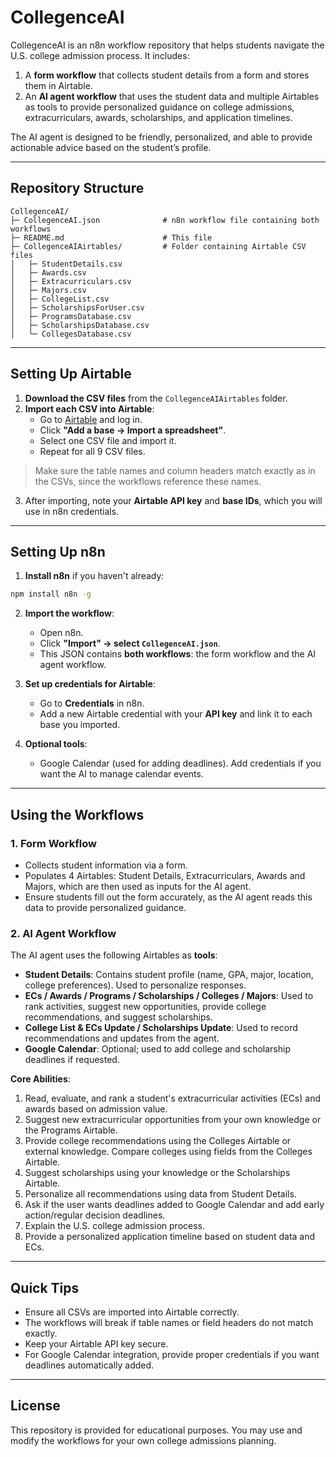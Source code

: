 # CollegenceAI

CollegenceAI is an n8n workflow repository that helps students navigate the U.S. college admission process. It includes:

1. A **form workflow** that collects student details from a form and stores them in Airtable.  
2. An **AI agent workflow** that uses the student data and multiple Airtables as tools to provide personalized guidance on college admissions, extracurriculars, awards, scholarships, and application timelines.

The AI agent is designed to be friendly, personalized, and able to provide actionable advice based on the student’s profile.

---

## Repository Structure

```
CollegenceAI/
├─ CollegenceAI.json              # n8n workflow file containing both workflows
├─ README.md                      # This file
├─ CollegenceAIAirtables/         # Folder containing Airtable CSV files
│   ├─ StudentDetails.csv
│   ├─ Awards.csv
│   ├─ Extracurriculars.csv
│   ├─ Majors.csv
│   ├─ CollegeList.csv
│   ├─ ScholarshipsForUser.csv
│   ├─ ProgramsDatabase.csv
│   ├─ ScholarshipsDatabase.csv
│   └─ CollegesDatabase.csv
```

---

## Setting Up Airtable

1. **Download the CSV files** from the `CollegenceAIAirtables` folder.  
2. **Import each CSV into Airtable**:  
   - Go to [Airtable](https://airtable.com/) and log in.  
   - Click **"Add a base → Import a spreadsheet"**.  
   - Select one CSV file and import it.  
   - Repeat for all 9 CSV files.  

> Make sure the table names and column headers match exactly as in the CSVs, since the workflows reference these names.

3. After importing, note your **Airtable API key** and **base IDs**, which you will use in n8n credentials.

---

## Setting Up n8n

1. **Install n8n** if you haven't already:  
```bash
npm install n8n -g
```

2. **Import the workflow**:  
   - Open n8n.  
   - Click **"Import" → select `CollegenceAI.json`**.  
   - This JSON contains **both workflows**: the form workflow and the AI agent workflow.

3. **Set up credentials for Airtable**:  
   - Go to **Credentials** in n8n.  
   - Add a new Airtable credential with your **API key** and link it to each base you imported.

4. **Optional tools**:  
   - Google Calendar (used for adding deadlines). Add credentials if you want the AI to manage calendar events.

---

## Using the Workflows

### **1. Form Workflow**
- Collects student information via a form.  
- Populates 4 Airtables: Student Details, Extracurriculars, Awards and Majors, which are then used as inputs for the AI agent.  
- Ensure students fill out the form accurately, as the AI agent reads this data to provide personalized guidance.

### **2. AI Agent Workflow**
The AI agent uses the following Airtables as **tools**:

- **Student Details**: Contains student profile (name, GPA, major, location, college preferences). Used to personalize responses.  
- **ECs / Awards / Programs / Scholarships / Colleges / Majors**: Used to rank activities, suggest new opportunities, provide college recommendations, and suggest scholarships.  
- **College List & ECs Update / Scholarships Update**: Used to record recommendations and updates from the agent.  
- **Google Calendar**: Optional; used to add college and scholarship deadlines if requested.

**Core Abilities**:

1. Read, evaluate, and rank a student's extracurricular activities (ECs) and awards based on admission value.  
2. Suggest new extracurricular opportunities from your own knowledge or the Programs Airtable.  
3. Provide college recommendations using the Colleges Airtable or external knowledge. Compare colleges using fields from the Colleges Airtable.  
4. Suggest scholarships using your knowledge or the Scholarships Airtable.  
5. Personalize all recommendations using data from Student Details.  
6. Ask if the user wants deadlines added to Google Calendar and add early action/regular decision deadlines.  
7. Explain the U.S. college admission process.  
8. Provide a personalized application timeline based on student data and ECs.

---

## Quick Tips

- Ensure all CSVs are imported into Airtable correctly.  
- The workflows will break if table names or field headers do not match exactly.  
- Keep your Airtable API key secure.  
- For Google Calendar integration, provide proper credentials if you want deadlines automatically added.  

---

## License

This repository is provided for educational purposes. You may use and modify the workflows for your own college admissions planning.
